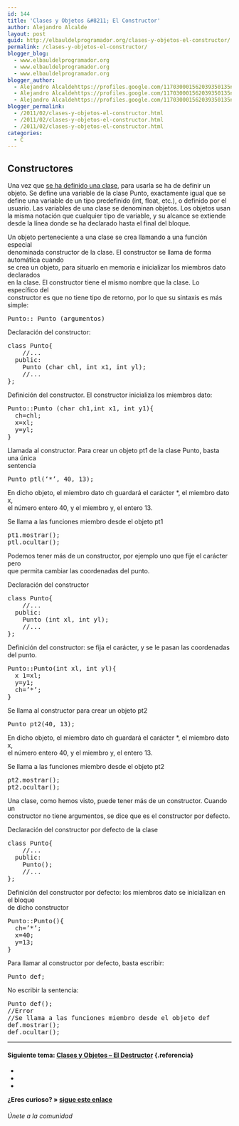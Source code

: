 ```yaml
---
id: 144
title: 'Clases y Objetos &#8211; El Constructor'
author: Alejandro Alcalde
layout: post
guid: http://elbauldelprogramador.org/clases-y-objetos-el-constructor/
permalink: /clases-y-objetos-el-constructor/
blogger_blog:
  - www.elbauldelprogramador.org
  - www.elbauldelprogramador.org
  - www.elbauldelprogramador.org
blogger_author:
  - Alejandro Alcaldehttps://profiles.google.com/117030001562039350135noreply@blogger.com
  - Alejandro Alcaldehttps://profiles.google.com/117030001562039350135noreply@blogger.com
  - Alejandro Alcaldehttps://profiles.google.com/117030001562039350135noreply@blogger.com
blogger_permalink:
  - /2011/02/clases-y-objetos-el-constructor.html
  - /2011/02/clases-y-objetos-el-constructor.html
  - /2011/02/clases-y-objetos-el-constructor.html
categories:
  - C
---
```

<div class="iconcpp">
</div>

## Constructores

Una vez que [se ha definido una clase][1], para usarla se ha de definir un objeto. Se define una variable de la clase Punto, exactamente igual que se define una variable de un tipo predefinido (int, float, etc.), o definido por el usuario. Las variables de una clase se denominan objetos. Los objetos usan la misma notación que cualquier tipo de variable, y su alcance se extiende desde la línea donde se ha declarado hasta el final del bloque.  
  
<!--more-->

Un objeto perteneciente a una clase se crea llamando a una función especial  
denominada constructor de la clase. El constructor se llama de forma automática cuando  
se crea un objeto, para situarlo en memoria e inicializar los miembros dato declarados  
en la clase. El constructor tiene el mismo nombre que la clase. Lo específico del  
constructor es que no tiene tipo de retorno, por lo que su sintaxis es más simple:



<pre lang="cpp">Punto:: Punto (argumentos)</pre>



Declaración del constructor: 

<pre lang="cpp">class Punto{
    //...
  public:
    Punto (char chl, int x1, int yl);
    //...
};
</pre>

Definición del constructor. El constructor inicializa los miembros dato:

<pre lang="cpp">Punto::Punto (char ch1,int x1, int y1){
  ch=chl;
  x=xl;
  y=yl; 
}
</pre>

Llamada al constructor. Para crear un objeto pt1 de la clase Punto, basta una única  
sentencia

<pre>Punto ptl(‘*’, 40, 13);</pre>

En dicho objeto, el miembro dato ch guardará el carácter *, el miembro dato x,  
el número entero 40, y el miembro y, el entero 13.

Se llama a las funciones miembro desde el objeto pt1

<pre lang="cpp">pt1.mostrar();
ptl.ocultar();
</pre>

Podemos tener más de un constructor, por ejemplo uno que fije el carácter pero  
que permita cambiar las coordenadas del punto.

Declaración del constructor

<pre lang="cpp">class Punto{
    //...
  public:
    Punto (int xl, int yl);
    //...
};
</pre>

Definición del constructor: se fija el carácter, y se le pasan las coordenadas del punto.

<pre lang="cpp">Punto::Punto(int xl, int yl){
  x 1=xl;
  y=y1;
  ch=’*’;
}
</pre>

Se llama al constructor para crear un objeto pt2

<pre>Punto pt2(40, 13);</pre>

En dicho objeto, el miembro dato ch guardará el carácter *, el miembro dato x,  
el número entero 40, y el miembro y, el entero 13.

Se llama a las funciones miembro desde el objeto pt2

<pre lang="cpp">pt2.mostrar();
pt2.ocultar();
</pre>

Una clase, como hemos visto, puede tener más de un constructor. Cuando un  
constructor no tiene argumentos, se dice que es el constructor por defecto.

Declaración del constructor por defecto de la clase

<pre lang="cpp">class Punto{
    //...
  public:
    Punto();
    //...
};
</pre>

Definición del constructor por defecto: los miembros dato se inicializan en el bloque  
de dicho constructor

<pre lang="cpp">Punto::Punto(){
  ch=’*’;
  x=40;
  y=13;
}
</pre>

Para llamar al constructor por defecto, basta escribir:

<pre>Punto def;</pre>

No escribir la sentencia:

<pre lang="cpp">Punto def();
//Error
//Se llama a las funciones miembro desde el objeto def
def.mostrar();
def.ocultar();
</pre>

* * *

#### Siguiente tema: [Clases y Objetos &#8211; El Destructor][2] {.referencia}

<div class="sharedaddy">
  <div class="sd-content">
    <ul>
      <li>
        <a class="hastip" rel="nofollow" href="http://twitter.com/home?status=Clases y Objetos &#8211; El Constructor+http://elbauldelprogramador.com/clases-y-objetos-el-constructor/+V%C3%ADa+%40elbaulp" onclick="javascript:window.open(this.href, '', 'menubar=no,toolbar=no,resizable=yes,scrollbars=yes,height=600,width=600');return false;" title="Compartir en Twitter" target="_blank"><span class="iconbox-title"><i class="icon-twitter icon-2x"></i></span></a>
      </li>
      <li>
        <a class="hastip" rel="nofollow" href="http://www.facebook.com/sharer.php?u=http://elbauldelprogramador.com/clases-y-objetos-el-constructor/&t=Clases y Objetos &#8211; El Constructor+http://elbauldelprogramador.com/clases-y-objetos-el-constructor/+V%C3%ADa+%40elbaulp" onclick="javascript:window.open(this.href, '', 'menubar=no,toolbar=no,resizable=yes,scrollbars=yes,height=600,width=600');return false;" title="Compartir en Facebook" target="_blank"><span class="iconbox-title"><i class="icon-facebook icon-2x"></i></span></a>
      </li>
      <li>
        <a class="hastip" rel="nofollow" href="https://plus.google.com/share?url=Clases y Objetos &#8211; El Constructor+http://elbauldelprogramador.com/clases-y-objetos-el-constructor/+V%C3%ADa+%40elbaulp" onclick="javascript:window.open(this.href, '', 'menubar=no,toolbar=no,resizable=yes,scrollbars=yes,height=600,width=600');return false;" title="Compartir en G+" target="_blank"><span class="iconbox-title"><i class="icon-google-plus icon-2x"></i></span></a>
      </li>
    </ul>
  </div>
</div>

<span id="socialbottom" class="highlight style-2">

<p>
  <strong>¿Eres curioso? » <a onclick="javascript:_gaq.push(['_trackEvent','random','click-random']);" href="/index.php?random=1">sigue este enlace</a></strong>
</p>

<h6>
  Únete a la comunidad
</h6>

<div class="iconsc hastip" title="2240 seguidores">
  <a href="http://twitter.com/elbaulp" target="_blank"><i class="icon-twitter"></i></a>
</div>

<div class="iconsc hastip" title="2452 fans">
  <a href="http://facebook.com/elbauldelprogramador" target="_blank"><i class="icon-facebook"></i></a>
</div>

<div class="iconsc hastip" title="0 +1s">
  <a href="http://plus.google.com/+Elbauldelprogramador" target="_blank"><i class="icon-google-plus"></i></a>
</div>

<div class="iconsc hastip" title="Repositorios">
  <a href="http://github.com/algui91" target="_blank"><i class="icon-github"></i></a>
</div>

<div class="iconsc hastip" title="Feed RSS">
  <a href="http://elbauldelprogramador.com/feed" target="_blank"><i class="icon-rss"></i></a>
</div></span>

 [1]: http://elbauldelprogramador.com/clases-y-objetos-definir-una-clase/
 [2]: http://elbauldelprogramador.com/clases-y-objetos-el-destructor/
